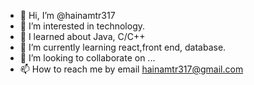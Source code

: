 - 👋 Hi, I’m @hainamtr317
- 👀 I’m interested in technology.
- 🌱 I learned about Java, C/C++
- 🌱 I’m currently learning react,front end, database.
- 💞️ I’m looking to collaborate on ...
- 📫 How to reach me by email hainamtr317@gmail.com

<!---
hainamtr317/hainamtr317 is a ✨ special ✨ repository because its `README.md` (this file) appears on your GitHub profile.
You can click the Preview link to take a look at your changes.
--->
